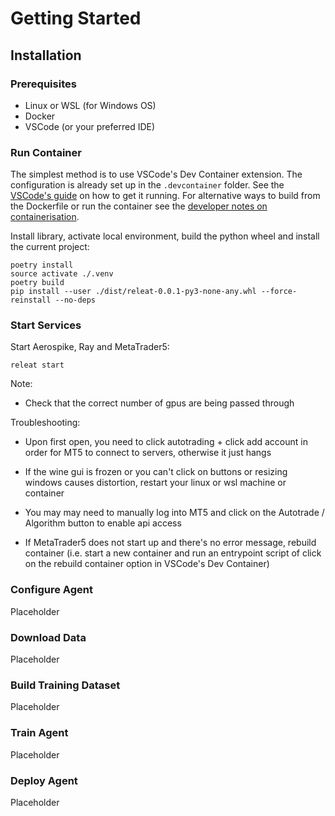 # Getting Started

## Installation

### Prerequisites

- Linux or WSL (for Windows OS)
- Docker
- VSCode (or your preferred IDE)

### Run Container

The simplest method is to use VSCode's Dev Container extension. The configuration is already set up in the `.devcontainer` folder. See the [VSCode's guide] on how to get it running. For alternative ways to build from the Dockerfile or run the container see the [developer notes on containerisation](<development_notes/releat_dockerfile.md#building-the-container>).

[VSCode's guide]: https://code.visualstudio.com/docs/devcontainers/tutorial

Install library, activate local environment, build the python wheel and install the current project:

```
poetry install
source activate ./.venv
poetry build
pip install --user ./dist/releat-0.0.1-py3-none-any.whl --force-reinstall --no-deps
```


### Start Services

Start Aerospike, Ray and MetaTrader5:

```
releat start
```

Note:

- Check that the correct number of gpus are being passed through

Troubleshooting:

- Upon first open, you need to click autotrading + click add account in order for MT5 to connect to servers, otherwise it just hangs

- If the wine gui is frozen or you can't click on buttons or resizing windows causes distortion, restart your linux or wsl machine or container

- You may may need to manually log into MT5 and click on the Autotrade / Algorithm button to enable api access

- If MetaTrader5 does not start up and there's no error message, rebuild container (i.e. start a new container and run an entrypoint script of click on the rebuild container option in VSCode's Dev Container)


### Configure Agent

Placeholder

### Download Data

Placeholder

### Build Training Dataset

Placeholder

### Train Agent

Placeholder

### Deploy Agent

Placeholder
